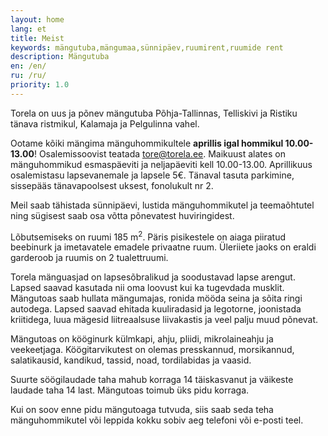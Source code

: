 ```yaml
---
layout: home
lang: et
title: Meist
keywords: mängutuba,mängumaa,sünnipäev,ruumirent,ruumide rent
description: Mängutuba
en: /en/
ru: /ru/
priority: 1.0
---
```


Torela on uus ja põnev mängutuba Põhja-Tallinnas, Telliskivi ja Ristiku tänava ristmikul, Kalamaja ja Pelgulinna vahel.

Ootame kõiki mängima mänguhommikultele **aprillis igal hommikul 10.00-13.00**! Osalemissoovist teatada tore@torela.ee.
Maikuust alates on mänguhommikud esmaspäeviti ja neljapäeviti kell 10.00-13.00. Aprillikuus osalemistasu lapsevanemale ja lapsele 5€. Tänaval tasuta parkimine, sissepääs tänavapoolsest uksest, fonolukult nr 2.

Meil saab tähistada sünnipäevi, lustida mänguhommikutel ja teemaõhtutel ning sügisest saab osa võtta põnevatest huviringidest. 

Lõbutsemiseks on ruumi 185 m<sup>2</sup>.
Päris pisikestele on aiaga piiratud beebinurk ja imetavatele emadele privaatne ruum.
Üleriiete jaoks on eraldi garderoob ja ruumis on 2 tualettruumi.

Torela mänguasjad on lapsesõbralikud ja soodustavad lapse arengut. Lapsed saavad kasutada nii oma loovust kui ka tugevdada musklit.
Mängutoas saab hullata mängumajas, ronida mööda seina ja sõita ringi autodega.
Lapsed saavad ehitada kuuliradasid ja legotorne, joonistada kriitidega, luua mägesid liitreaalsuse liivakastis ja veel palju muud põnevat. 

Mängutoas on kööginurk külmkapi, ahju, pliidi, mikrolaineahju ja veekeetjaga. Köögitarvikutest on olemas presskannud, morsikannud, salatikausid, kandikud, tassid, noad, tordilabidas ja vaasid. 

Suurte söögilaudade taha mahub korraga 14 täiskasvanut ja väikeste laudade taha 14 last.
Mängutoas toimub üks pidu korraga.

Kui on soov enne pidu mängutoaga tutvuda, siis saab seda teha mänguhommikutel või leppida kokku sobiv aeg telefoni või e-posti teel.


